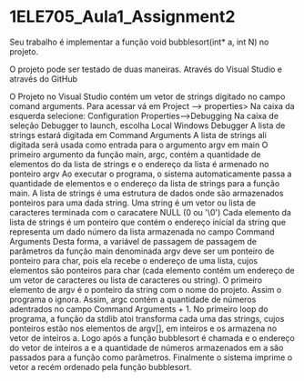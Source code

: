 # 1ELE705_Aula1_Assignment2

Seu trabalho é implementar a função void bubblesort(int* a, int N) no projeto.

O projeto pode ser testado de duas maneiras. Através do Visual Studio e através do GitHub

O Projeto no Visual Studio contém um vetor de strings digitado no campo comand arguments.
Para acessar vá em Project --> <nomedoprojeto> properties>
Na caixa da esquerda selecione: Configuration Properties-->Debugging
Na caixa de seleção Debugger to launch, escolha Local Windows Debugger
A lista de strings estará digitada em Command Arguments
A lista de strings ali digitada será usada como entrada para o argumento argv em main
O primeiro argumento da função main, argc, contém a quantidade de elementos do da lista de strings e o endereço da lista é armenado no ponteiro argv
Ao executar o programa, o sistema automaticamente passa a quantidade de elementos e o endereço da lista de strings para a função main.
A lista de strings é uma estrutura de dados onde são armazenados ponteiros para uma dada string.
Uma string é um vetor ou lista de caracteres terminada com o caracatere NULL (0 ou '\0')
Cada elemento da lista de strings é um ponteiro que contém o endereço inicial da string que representa um dado número da lista armazenada no campo Command Arguments
Desta forma, a variável de passagem de passagem de parâmetros da função main denominada argv deve ser um ponteiro de ponteiro para char, pois ela recebe o endereço de uma lista, cujos elementos são ponteiros para char (cada elemento contém um endereço de um vetor de caracteres ou lista de caracteres ou string).
O primeiro elemento de argv é o ponteiro da string com o nome do projeto. Assim o programa o ignora. Assim, argc contém a quantidade de números adentrados no campo Command Arguments + 1.
No primeiro loop do programa, a função da stdlib atoi transforma cada uma das strings, cujos ponteiros estão nos elementos de argv[], em inteiros e os armazena no vetor de inteiros a.
Logo após a função bubblesort é chamada e o endereço do vetor de inteiros a e a quantidade de números armazenados em a são passados para a função como parâmetros.
Finalmente o sistema imprime o vetor a recém ordenado pela função bubblesort.
  
